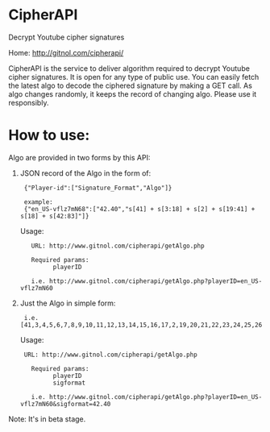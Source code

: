 CipherAPI
=========

Decrypt Youtube cipher signatures

Home: http://gitnol.com/cipherapi/

CipherAPI is the service to deliver algorithm required to decrypt Youtube cipher signatures.
It is open for any type of public use. You can easily fetch the latest algo to decode the ciphered signature by making a GET call.
As algo changes randomly, it keeps the record of changing algo. Please use it responsibly.

# How to use:

Algo are provided in two forms by this API:

1. JSON record of the Algo in the form of:

        {"Player-id":["Signature_Format","Algo"]}
        
        example:
        {"en_US-vflz7mN68":["42.40","s[41] + s[3:18] + s[2] + s[19:41] + s[18] + s[42:83]"]}
        
    Usage:
    
    	  URL: http://www.gitnol.com/cipherapi/getAlgo.php
    	  
    	  Required params: 
		        playerID	
	
	      i.e. http://www.gitnol.com/cipherapi/getAlgo.php?playerID=en_US-vflz7mN60
	
2. Just the Algo in simple form:

        i.e. [41,3,4,5,6,7,8,9,10,11,12,13,14,15,16,17,2,19,20,21,22,23,24,25,26,27,28,29,30,31,32,33,34,35,36,37,38,39,40,18,42,43,44,45,46,47,48,49,50,51,52,53,54,55,56,57,58,59,60,61,62,63,64,65,66,67,68,69,70,71,72,73,74,75,76,77,78,79,80,81,82]
	
    Usage:
    
        URL: http://www.gitnol.com/cipherapi/getAlgo.php
	      
	      Required params: 
		        playerID
		        sigformat
	
	      i.e. http://www.gitnol.com/cipherapi/getAlgo.php?playerID=en_US-vflz7mN60&sigformat=42.40

Note: It's in beta stage.
